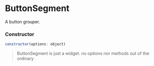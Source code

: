 # ButtonSegment

A button grouper.

### Constructor

```javascript
constructor(options: object)
``` 

> ButtonSegment is just a widget. no options nor methods out of the ordinary